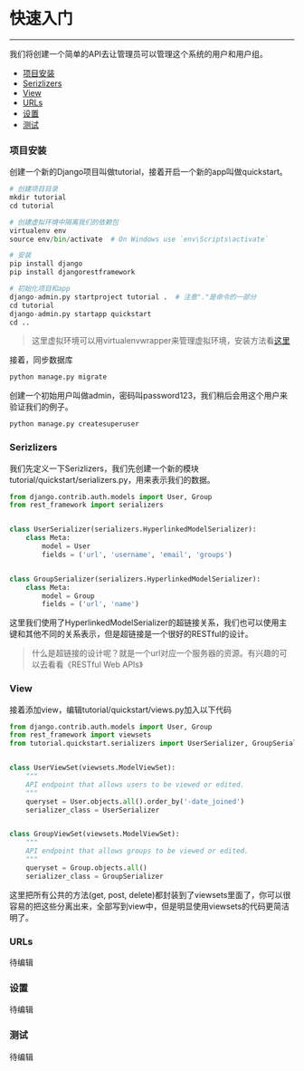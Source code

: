 # 快速入门 

---

我们将创建一个简单的API去让管理员可以管理这个系统的用户和用户组。 

 * [项目安装](#项目安装)
 * [Serizlizers](#serizlizers) 
 * [View](#view)
 * [URLs](#urls)
 * [设置](#设置)
 * [测试](#测试)


### 项目安装 
创建一个新的Django项目叫做tutorial，接着开启一个新的app叫做quickstart。

```python
# 创建项目目录
mkdir tutorial
cd tutorial

# 创建虚拟环境中隔离我们的依赖包
virtualenv env
source env/bin/activate  # On Windows use `env\Scripts\activate`

# 安装
pip install django
pip install djangorestframework

# 初始化项目和app
django-admin.py startproject tutorial .  # 注意"."是命令的一部分
cd tutorial
django-admin.py startapp quickstart
cd ..
```
> 这里虚拟环境可以用virtualenvwrapper来管理虚拟环境，安装方法看[这里][1]

接着，同步数据库

```python
python manage.py migrate
```

创建一个初始用户叫做admin，密码叫password123，我们稍后会用这个用户来验证我们的例子。

```python
python manage.py createsuperuser
```

### Serizlizers

我们先定义一下Serizlizers，我们先创建一个新的模块 tutorial/quickstart/serializers.py，用来表示我们的数据。

```python
from django.contrib.auth.models import User, Group
from rest_framework import serializers


class UserSerializer(serializers.HyperlinkedModelSerializer):
    class Meta:
        model = User
        fields = ('url', 'username', 'email', 'groups')


class GroupSerializer(serializers.HyperlinkedModelSerializer):
    class Meta:
        model = Group
        fields = ('url', 'name')

```
这里我们使用了HyperlinkedModelSerializer的超链接关系，我们也可以使用主键和其他不同的关系表示，但是超链接是一个很好的RESTful的设计。

> 什么是超链接的设计呢？就是一个url对应一个服务器的资源。有兴趣的可以去看看《RESTful Web APIs》

### View

接着添加view，编辑tutorial/quickstart/views.py加入以下代码

```python
from django.contrib.auth.models import User, Group
from rest_framework import viewsets
from tutorial.quickstart.serializers import UserSerializer, GroupSerializer


class UserViewSet(viewsets.ModelViewSet):
    """
    API endpoint that allows users to be viewed or edited.
    """
    queryset = User.objects.all().order_by('-date_joined')
    serializer_class = UserSerializer


class GroupViewSet(viewsets.ModelViewSet):
    """
    API endpoint that allows groups to be viewed or edited.
    """
    queryset = Group.objects.all()
    serializer_class = GroupSerializer
```

这里把所有公共的方法(get, post, delete)都封装到了viewsets里面了，你可以很容易的把这些分离出来，全部写到view中，但是明显使用viewsets的代码更简洁明了。

### URLs
待编辑

### 设置
待编辑

### 测试
待编辑

  [1]: http://askubuntu.com/questions/244641/how-to-set-up-and-use-a-virtual-python-environment-in-ubuntu
